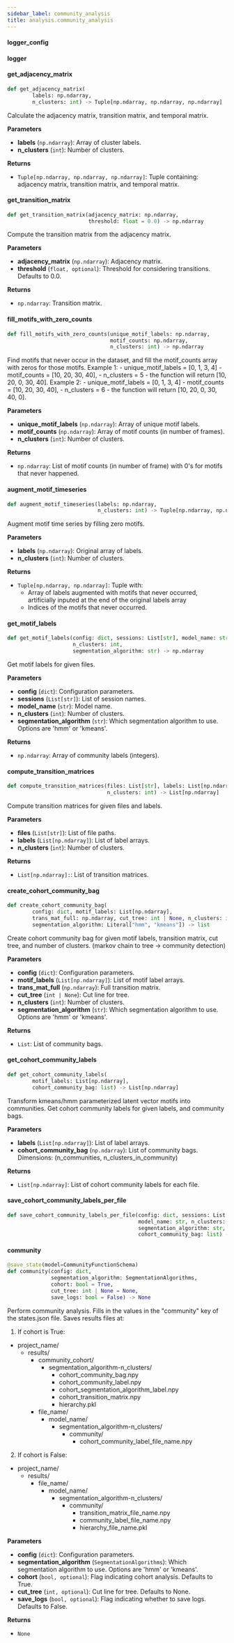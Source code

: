 ```yaml
---
sidebar_label: community_analysis
title: analysis.community_analysis
---
```


#### logger\_config

#### logger

#### get\_adjacency\_matrix

```python
def get_adjacency_matrix(
        labels: np.ndarray,
        n_clusters: int) -> Tuple[np.ndarray, np.ndarray, np.ndarray]
```

Calculate the adjacency matrix, transition matrix, and temporal matrix.

**Parameters**

* **labels** (`np.ndarray`): Array of cluster labels.
* **n_clusters** (`int`): Number of clusters.

**Returns**

* `Tuple[np.ndarray, np.ndarray, np.ndarray]`: Tuple containing: adjacency matrix, transition matrix, and temporal matrix.

#### get\_transition\_matrix

```python
def get_transition_matrix(adjacency_matrix: np.ndarray,
                          threshold: float = 0.0) -> np.ndarray
```

Compute the transition matrix from the adjacency matrix.

**Parameters**

* **adjacency_matrix** (`np.ndarray`): Adjacency matrix.
* **threshold** (`float, optional`): Threshold for considering transitions. Defaults to 0.0.

**Returns**

* `np.ndarray`: Transition matrix.

#### fill\_motifs\_with\_zero\_counts

```python
def fill_motifs_with_zero_counts(unique_motif_labels: np.ndarray,
                                 motif_counts: np.ndarray,
                                 n_clusters: int) -> np.ndarray
```

Find motifs that never occur in the dataset, and fill the motif_counts array with zeros for those motifs.
Example 1:
    - unique_motif_labels = [0, 1, 3, 4]
    - motif_counts = [10, 20, 30, 40],
    - n_clusters = 5
    - the function will return [10, 20, 0, 30, 40].
Example 2:
    - unique_motif_labels = [0, 1, 3, 4]
    - motif_counts = [10, 20, 30, 40],
    - n_clusters = 6
    - the function will return [10, 20, 0, 30, 40, 0].

**Parameters**

* **unique_motif_labels** (`np.ndarray`): Array of unique motif labels.
* **motif_counts** (`np.ndarray`): Array of motif counts (in number of frames).
* **n_clusters** (`int`): Number of clusters.

**Returns**

* `np.ndarray`: List of motif counts (in number of frame) with 0&#x27;s for motifs that never happened.

#### augment\_motif\_timeseries

```python
def augment_motif_timeseries(labels: np.ndarray,
                             n_clusters: int) -> Tuple[np.ndarray, np.ndarray]
```

Augment motif time series by filling zero motifs.

**Parameters**

* **labels** (`np.ndarray`): Original array of labels.
* **n_clusters** (`int`): Number of clusters.

**Returns**

* `Tuple[np.ndarray, np.ndarray]`: Tuple with:
    - Array of labels augmented with motifs that never occurred, artificially inputed
    at the end of the original labels array
    - Indices of the motifs that never occurred.

#### get\_motif\_labels

```python
def get_motif_labels(config: dict, sessions: List[str], model_name: str,
                     n_clusters: int,
                     segmentation_algorithm: str) -> np.ndarray
```

Get motif labels for given files.

**Parameters**

* **config** (`dict`): Configuration parameters.
* **sessions** (`List[str]`): List of session names.
* **model_name** (`str`): Model name.
* **n_clusters** (`int`): Number of clusters.
* **segmentation_algorithm** (`str`): Which segmentation algorithm to use. Options are &#x27;hmm&#x27; or &#x27;kmeans&#x27;.

**Returns**

* `np.ndarray`: Array of community labels (integers).

#### compute\_transition\_matrices

```python
def compute_transition_matrices(files: List[str], labels: List[np.ndarray],
                                n_clusters: int) -> List[np.ndarray]
```

Compute transition matrices for given files and labels.

**Parameters**

* **files** (`List[str]`): List of file paths.
* **labels** (`List[np.ndarray]`): List of label arrays.
* **n_clusters** (`int`): Number of clusters.

**Returns**

* `List[np.ndarray]:`: List of transition matrices.

#### create\_cohort\_community\_bag

```python
def create_cohort_community_bag(
        config: dict, motif_labels: List[np.ndarray],
        trans_mat_full: np.ndarray, cut_tree: int | None, n_clusters: int,
        segmentation_algorithm: Literal["hmm", "kmeans"]) -> list
```

Create cohort community bag for given motif labels, transition matrix,
cut tree, and number of clusters. (markov chain to tree -&gt; community detection)

**Parameters**

* **config** (`dict`): Configuration parameters.
* **motif_labels** (`List[np.ndarray]`): List of motif label arrays.
* **trans_mat_full** (`np.ndarray`): Full transition matrix.
* **cut_tree** (`int | None`): Cut line for tree.
* **n_clusters** (`int`): Number of clusters.
* **segmentation_algorithm** (`str`): Which segmentation algorithm to use. Options are &#x27;hmm&#x27; or &#x27;kmeans&#x27;.

**Returns**

* `List`: List of community bags.

#### get\_cohort\_community\_labels

```python
def get_cohort_community_labels(
        motif_labels: List[np.ndarray],
        cohort_community_bag: list) -> List[np.ndarray]
```

Transform kmeans/hmm parameterized latent vector motifs into communities.
Get cohort community labels for given labels, and community bags.

**Parameters**

* **labels** (`List[np.ndarray]`): List of label arrays.
* **cohort_community_bag** (`np.ndarray`): List of community bags. Dimensions: (n_communities, n_clusters_in_community)

**Returns**

* `List[np.ndarray]`: List of cohort community labels for each file.

#### save\_cohort\_community\_labels\_per\_file

```python
def save_cohort_community_labels_per_file(config: dict, sessions: List[str],
                                          model_name: str, n_clusters: int,
                                          segmentation_algorithm: str,
                                          cohort_community_bag: list) -> None
```

#### community

```python
@save_state(model=CommunityFunctionSchema)
def community(config: dict,
              segmentation_algorithm: SegmentationAlgorithms,
              cohort: bool = True,
              cut_tree: int | None = None,
              save_logs: bool = False) -> None
```

Perform community analysis.
Fills in the values in the &quot;community&quot; key of the states.json file.
Saves results files at:

1. If cohort is True:
- project_name/
    - results/
        - community_cohort/
            - segmentation_algorithm-n_clusters/
                - cohort_community_bag.npy
                - cohort_community_label.npy
                - cohort_segmentation_algorithm_label.npy
                - cohort_transition_matrix.npy
                - hierarchy.pkl
        - file_name/
            - model_name/
                - segmentation_algorithm-n_clusters/
                    - community/
                        - cohort_community_label_file_name.npy

2. If cohort is False:
- project_name/
    - results/
        - file_name/
            - model_name/
                - segmentation_algorithm-n_clusters/
                    - community/
                        - transition_matrix_file_name.npy
                        - community_label_file_name.npy
                        - hierarchy_file_name.pkl

**Parameters**

* **config** (`dict`): Configuration parameters.
* **segmentation_algorithm** (`SegmentationAlgorithms`): Which segmentation algorithm to use. Options are &#x27;hmm&#x27; or &#x27;kmeans&#x27;.
* **cohort** (`bool, optional`): Flag indicating cohort analysis. Defaults to True.
* **cut_tree** (`int, optional`): Cut line for tree. Defaults to None.
* **save_logs** (`bool, optional`): Flag indicating whether to save logs. Defaults to False.

**Returns**

* `None`

